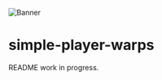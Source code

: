 ![Banner](https://github.com/ImCodist/simple-player-warps/assets/50346006/dbce5b26-a89a-4c6e-85b4-be31f681cdee)

# simple-player-warps
README work in progress.
